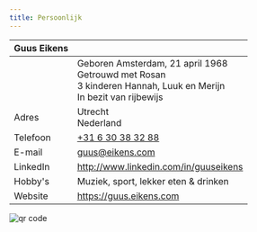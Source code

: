 ```yaml
---
title: Persoonlijk
---
```


<!-- - [Sla mijn contactgegevens op](./file/guus_eikens.vcf) -->

| Guus Eikens | &nbsp;                                                                                                                   |
|-------------|--------------------------------------------------------------------------------------------------------------------------|
| &nbsp;      | Geboren Amsterdam, 21 april 1968<br/>Getrouwd met Rosan<br/>3 kinderen Hannah, Luuk en Merijn<br/>In bezit van rijbewijs |
| Adres       | Utrecht<br/>Nederland                                                                                                    |
| Telefoon    | [+31 6 30 38 32 88](phone:+31630383288)                                                                                  |
| E-mail      | [guus@eikens.com](mailto:guus@eikens.com)                                                                                |
| LinkedIn    | <http://www.linkedin.com/in/guuseikens>                                                                                  |
| Hobby's     | Muziek, sport, lekker eten &amp; drinken                                                                                 |
| Website     | <https://guus.eikens.com>                                                                                                 |

<!-- img src='https://chart.googleapis.com/chart?cht=qr&chl=MYVCARDCONTENT&chs=180x180&choe=UTF-8&chld=L|2' alt='qr code'/ -->

<img src='https://chart.googleapis.com/chart?cht=qr&chl=BEGIN%3AVCARD%0AN%3AEikens%3BGuus%3B%3B%3B%0AADR%3BDOM%3BPARCEL%3BHOME%3A%3B%3B%3BUtrecht%3B%3B%3BNetherlands%0AEMAIL%3BINTERNET%3Aguus%40eikens.com%0ATEL%3BCELL%3A%2B31%206%2030%2038%2032%2088%0ATITLE%3ADevOps%20Engineer%20%26%20IT%20Consultant%0AURL%3BWORK%3Ahttps%3A%2F%2Fguus.eikens.com%0AEND%3AVCARD%0A&chs=180x180&choe=UTF-8&chld=L|2' alt='qr code'/>

